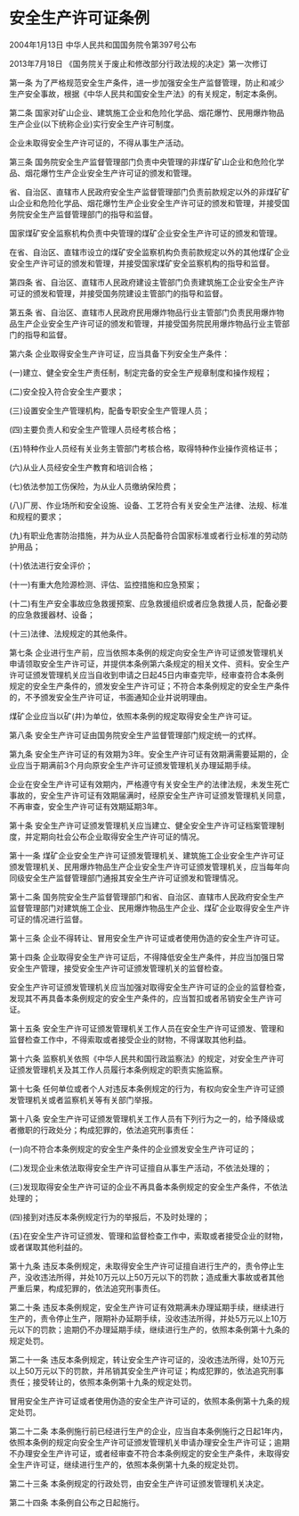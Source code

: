 # 安全生产许可证条例

2004年1月13日 中华人民共和国国务院令第397号公布

2013年7月18日 《国务院关于废止和修改部分行政法规的决定》第一次修订　

第一条 为了严格规范安全生产条件，进一步加强安全生产监督管理，防止和减少生产安全事故，根据《中华人民共和国安全生产法》的有关规定，制定本条例。

第二条 国家对矿山企业、建筑施工企业和危险化学品、烟花爆竹、民用爆炸物品生产企业(以下统称企业)实行安全生产许可制度。

企业未取得安全生产许可证的，不得从事生产活动。

第三条 国务院安全生产监督管理部门负责中央管理的非煤矿矿山企业和危险化学品、烟花爆竹生产企业安全生产许可证的颁发和管理。

省、自治区、直辖市人民政府安全生产监督管理部门负责前款规定以外的非煤矿矿山企业和危险化学品、烟花爆竹生产企业安全生产许可证的颁发和管理，并接受国务院安全生产监督管理部门的指导和监督。

国家煤矿安全监察机构负责中央管理的煤矿企业安全生产许可证的颁发和管理。

在省、自治区、直辖市设立的煤矿安全监察机构负责前款规定以外的其他煤矿企业安全生产许可证的颁发和管理，并接受国家煤矿安全监察机构的指导和监督。

第四条 省、自治区、直辖市人民政府建设主管部门负责建筑施工企业安全生产许可证的颁发和管理，并接受国务院建设主管部门的指导和监督。

第五条 省、自治区、直辖市人民政府民用爆炸物品行业主管部门负责民用爆炸物品生产企业安全生产许可证的颁发和管理，并接受国务院民用爆炸物品行业主管部门的指导和监督。

第六条 企业取得安全生产许可证，应当具备下列安全生产条件：

(一)建立、健全安全生产责任制，制定完备的安全生产规章制度和操作规程；

(二)安全投入符合安全生产要求；

(三)设置安全生产管理机构，配备专职安全生产管理人员；

(四)主要负责人和安全生产管理人员经考核合格；

(五)特种作业人员经有关业务主管部门考核合格，取得特种作业操作资格证书；

(六)从业人员经安全生产教育和培训合格；

(七)依法参加工伤保险，为从业人员缴纳保险费；

(八)厂房、作业场所和安全设施、设备、工艺符合有关安全生产法律、法规、标准和规程的要求；

(九)有职业危害防治措施，并为从业人员配备符合国家标准或者行业标准的劳动防护用品；

(十)依法进行安全评价；

(十一)有重大危险源检测、评估、监控措施和应急预案；

(十二)有生产安全事故应急救援预案、应急救援组织或者应急救援人员，配备必要的应急救援器材、设备；

(十三)法律、法规规定的其他条件。

第七条 企业进行生产前，应当依照本条例的规定向安全生产许可证颁发管理机关申请领取安全生产许可证，并提供本条例第六条规定的相关文件、资料。安全生产许可证颁发管理机关应当自收到申请之日起45日内审查完毕，经审查符合本条例规定的安全生产条件的，颁发安全生产许可证；不符合本条例规定的安全生产条件的，不予颁发安全生产许可证，书面通知企业并说明理由。

煤矿企业应当以矿(井)为单位，依照本条例的规定取得安全生产许可证。

第八条 安全生产许可证由国务院安全生产监督管理部门规定统一的式样。

第九条 安全生产许可证的有效期为3年。安全生产许可证有效期满需要延期的，企业应当于期满前3个月向原安全生产许可证颁发管理机关办理延期手续。

企业在安全生产许可证有效期内，严格遵守有关安全生产的法律法规，未发生死亡事故的，安全生产许可证有效期届满时，经原安全生产许可证颁发管理机关同意，不再审查，安全生产许可证有效期延期3年。

第十条 安全生产许可证颁发管理机关应当建立、健全安全生产许可证档案管理制度，并定期向社会公布企业取得安全生产许可证的情况。

第十一条 煤矿企业安全生产许可证颁发管理机关、建筑施工企业安全生产许可证颁发管理机关、民用爆炸物品生产企业安全生产许可证颁发管理机关，应当每年向同级安全生产监督管理部门通报其安全生产许可证颁发和管理情况。

第十二条 国务院安全生产监督管理部门和省、自治区、直辖市人民政府安全生产监督管理部门对建筑施工企业、民用爆炸物品生产企业、煤矿企业取得安全生产许可证的情况进行监督。

第十三条 企业不得转让、冒用安全生产许可证或者使用伪造的安全生产许可证。

第十四条 企业取得安全生产许可证后，不得降低安全生产条件，并应当加强日常安全生产管理，接受安全生产许可证颁发管理机关的监督检查。

安全生产许可证颁发管理机关应当加强对取得安全生产许可证的企业的监督检查，发现其不再具备本条例规定的安全生产条件的，应当暂扣或者吊销安全生产许可证。

第十五条 安全生产许可证颁发管理机关工作人员在安全生产许可证颁发、管理和监督检查工作中，不得索取或者接受企业的财物，不得谋取其他利益。

第十六条 监察机关依照《中华人民共和国行政监察法》的规定，对安全生产许可证颁发管理机关及其工作人员履行本条例规定的职责实施监察。

第十七条 任何单位或者个人对违反本条例规定的行为，有权向安全生产许可证颁发管理机关或者监察机关等有关部门举报。

第十八条 安全生产许可证颁发管理机关工作人员有下列行为之一的，给予降级或者撤职的行政处分；构成犯罪的，依法追究刑事责任：

(一)向不符合本条例规定的安全生产条件的企业颁发安全生产许可证的；

(二)发现企业未依法取得安全生产许可证擅自从事生产活动，不依法处理的；

(三)发现取得安全生产许可证的企业不再具备本条例规定的安全生产条件，不依法处理的；

(四)接到对违反本条例规定行为的举报后，不及时处理的；

(五)在安全生产许可证颁发、管理和监督检查工作中，索取或者接受企业的财物，或者谋取其他利益的。

第十九条 违反本条例规定，未取得安全生产许可证擅自进行生产的，责令停止生产，没收违法所得，并处10万元以上50万元以下的罚款；造成重大事故或者其他严重后果，构成犯罪的，依法追究刑事责任。

第二十条 违反本条例规定，安全生产许可证有效期满未办理延期手续，继续进行生产的，责令停止生产，限期补办延期手续，没收违法所得，并处5万元以上10万元以下的罚款；逾期仍不办理延期手续，继续进行生产的，依照本条例第十九条的规定处罚。

第二十一条 违反本条例规定，转让安全生产许可证的，没收违法所得，处10万元以上50万元以下的罚款，并吊销其安全生产许可证；构成犯罪的，依法追究刑事责任；接受转让的，依照本条例第十九条的规定处罚。

冒用安全生产许可证或者使用伪造的安全生产许可证的，依照本条例第十九条的规定处罚。

第二十二条 本条例施行前已经进行生产的企业，应当自本条例施行之日起1年内，依照本条例的规定向安全生产许可证颁发管理机关申请办理安全生产许可证；逾期不办理安全生产许可证，或者经审查不符合本条例规定的安全生产条件，未取得安全生产许可证，继续进行生产的，依照本条例第十九条的规定处罚。

第二十三条 本条例规定的行政处罚，由安全生产许可证颁发管理机关决定。

第二十四条 本条例自公布之日起施行。
